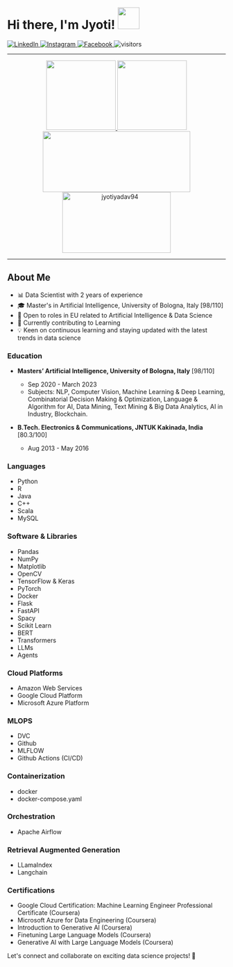 # Hi there, I'm Jyoti! <img src="https://media.giphy.com/media/wpoLqr5FT1sY0/source.gif" width="50"></h2>
<a href="https://www.linkedin.com/in/jyoti-yadav-64916b160/" target="_blank">
  <img src="https://img.shields.io/badge/-Linkedin-blue?style=flat-square&logo=Linkedin&logoColor=white&link=https://www.linkedin.com/in/lorenzo-stacchio/)" alt="LinkedIn">
</a>
<a href="https://www.instagram.com/x0x0_in/" target="_blank">
  <img src="https://img.shields.io/badge/Instagram-%23E4405F.svg?&style=flat-square&logo=instagram&logoColor=white" alt="Instagram">
</a>
<a href="https://www.facebook.com/jumbo.yadav/" target="_blank">
  <img src="https://img.shields.io/badge/Facebook-%231877F2.svg?&style=flat-square&logo=facebook&logoColor=white" alt="Facebook">
</a>
<a>
  <img src="https://visitor-badge.laobi.icu/badge?page_id=jyotiyadav94.jyotiyadav94" alt="visitors">
</a>

---

<p align="center">
<a href="https://github.com/jyotiyadav94">
  <img height="160" src="https://github-readme-stats.vercel.app/api?username=jyotiyadav94&show_icons=true&theme=tokyonight"/>
  <img height="160" src="https://github-readme-streak-stats.herokuapp.com/?user=jyotiyadav94&theme=tokyonight&show_icons=true"/>
  
  <img height="140" width = "340" src="https://leetcard.jacoblin.cool/jyotiyadav1994??theme=unicorn?animation=true"/>
  <img height="140" width = "250" src="https://github-readme-stats.vercel.app/api/top-langs?username=jyotiyadav94&layout=compact&theme=tokyonight&count_private=true&langs_count=10" alt="jyotiyadav94"/>
</a>
</p>

---


## About Me
- 📊 Data Scientist with 2 years of experience
- 🎓 Master's in Artificial Intelligence, University of Bologna, Italy [98/110]
- 🚀 Open to roles in EU related to Artificial Intelligence & Data Science
- 💼 Currently contributing to Learning
- 💡 Keen on continuous learning and staying updated with the latest trends in data science

### Education
- **Masters’ Artificial Intelligence, University of Bologna, Italy** [98/110]
  - Sep 2020 - March 2023
  - Subjects: NLP, Computer Vision, Machine Learning & Deep Learning, Combinatorial Decision Making & Optimization, Language & Algorithm for AI, Data Mining, Text Mining & Big Data Analytics, AI in Industry, Blockchain.

- **B.Tech. Electronics & Communications, JNTUK Kakinada, India** [80.3/100]
  - Aug 2013 - May 2016

### Languages
- Python
- R
- Java
- C++
- Scala
- MySQL

### Software & Libraries
- Pandas 
- NumPy
- Matplotlib
- OpenCV
- TensorFlow & Keras
- PyTorch
- Docker
- Flask
- FastAPI
- Spacy
- Scikit Learn
- BERT
- Transformers
- LLMs
- Agents


### Cloud Platforms
- Amazon Web Services
- Google Cloud Platform 
- Microsoft Azure Platform

### MLOPS
- DVC
- Github
- MLFLOW
- Github Actions (CI/CD)


### Containerization
- docker
- docker-compose.yaml

### Orchestration
- Apache Airflow

### Retrieval Augmented Generation
- LLamaIndex
- Langchain

### Certifications
- Google Cloud Certification: Machine Learning Engineer Professional Certificate (Coursera)
- Microsoft Azure for Data Engineering (Coursera)
- Introduction to Generative AI (Coursera)
- Finetuning Large Language Models (Coursera)
- Generative AI with Large Language Models (Coursera)

Let's connect and collaborate on exciting data science projects! 🚀
